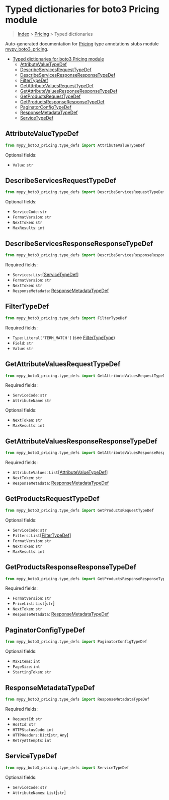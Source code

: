 # Typed dictionaries for boto3 Pricing module

> [Index](..) > [Pricing](.) > Typed dictionaries

Auto-generated documentation for
[Pricing](https://boto3.amazonaws.com/v1/documentation/api/latest/reference/services/pricing.html#Pricing)
type annotations stubs module
[mypy_boto3_pricing](https://pypi.org/project/mypy-boto3-pricing/).

- [Typed dictionaries for boto3 Pricing module](#typed-dictionaries-for-boto3-pricing-module)
  - [AttributeValueTypeDef](#attributevaluetypedef)
  - [DescribeServicesRequestTypeDef](#describeservicesrequesttypedef)
  - [DescribeServicesResponseResponseTypeDef](#describeservicesresponseresponsetypedef)
  - [FilterTypeDef](#filtertypedef)
  - [GetAttributeValuesRequestTypeDef](#getattributevaluesrequesttypedef)
  - [GetAttributeValuesResponseResponseTypeDef](#getattributevaluesresponseresponsetypedef)
  - [GetProductsRequestTypeDef](#getproductsrequesttypedef)
  - [GetProductsResponseResponseTypeDef](#getproductsresponseresponsetypedef)
  - [PaginatorConfigTypeDef](#paginatorconfigtypedef)
  - [ResponseMetadataTypeDef](#responsemetadatatypedef)
  - [ServiceTypeDef](#servicetypedef)

## AttributeValueTypeDef

```python
from mypy_boto3_pricing.type_defs import AttributeValueTypeDef
```

Optional fields:

- `Value`: `str`

## DescribeServicesRequestTypeDef

```python
from mypy_boto3_pricing.type_defs import DescribeServicesRequestTypeDef
```

Optional fields:

- `ServiceCode`: `str`
- `FormatVersion`: `str`
- `NextToken`: `str`
- `MaxResults`: `int`

## DescribeServicesResponseResponseTypeDef

```python
from mypy_boto3_pricing.type_defs import DescribeServicesResponseResponseTypeDef
```

Required fields:

- `Services`: `List`\[[ServiceTypeDef](./type_defs.md#servicetypedef)\]
- `FormatVersion`: `str`
- `NextToken`: `str`
- `ResponseMetadata`:
  [ResponseMetadataTypeDef](./type_defs.md#responsemetadatatypedef)

## FilterTypeDef

```python
from mypy_boto3_pricing.type_defs import FilterTypeDef
```

Required fields:

- `Type`: `Literal['TERM_MATCH']` (see
  [FilterTypeType](./literals.md#filtertypetype))
- `Field`: `str`
- `Value`: `str`

## GetAttributeValuesRequestTypeDef

```python
from mypy_boto3_pricing.type_defs import GetAttributeValuesRequestTypeDef
```

Required fields:

- `ServiceCode`: `str`
- `AttributeName`: `str`

Optional fields:

- `NextToken`: `str`
- `MaxResults`: `int`

## GetAttributeValuesResponseResponseTypeDef

```python
from mypy_boto3_pricing.type_defs import GetAttributeValuesResponseResponseTypeDef
```

Required fields:

- `AttributeValues`:
  `List`\[[AttributeValueTypeDef](./type_defs.md#attributevaluetypedef)\]
- `NextToken`: `str`
- `ResponseMetadata`:
  [ResponseMetadataTypeDef](./type_defs.md#responsemetadatatypedef)

## GetProductsRequestTypeDef

```python
from mypy_boto3_pricing.type_defs import GetProductsRequestTypeDef
```

Optional fields:

- `ServiceCode`: `str`
- `Filters`: `List`\[[FilterTypeDef](./type_defs.md#filtertypedef)\]
- `FormatVersion`: `str`
- `NextToken`: `str`
- `MaxResults`: `int`

## GetProductsResponseResponseTypeDef

```python
from mypy_boto3_pricing.type_defs import GetProductsResponseResponseTypeDef
```

Required fields:

- `FormatVersion`: `str`
- `PriceList`: `List`\[`str`\]
- `NextToken`: `str`
- `ResponseMetadata`:
  [ResponseMetadataTypeDef](./type_defs.md#responsemetadatatypedef)

## PaginatorConfigTypeDef

```python
from mypy_boto3_pricing.type_defs import PaginatorConfigTypeDef
```

Optional fields:

- `MaxItems`: `int`
- `PageSize`: `int`
- `StartingToken`: `str`

## ResponseMetadataTypeDef

```python
from mypy_boto3_pricing.type_defs import ResponseMetadataTypeDef
```

Required fields:

- `RequestId`: `str`
- `HostId`: `str`
- `HTTPStatusCode`: `int`
- `HTTPHeaders`: `Dict`\[`str`, `Any`\]
- `RetryAttempts`: `int`

## ServiceTypeDef

```python
from mypy_boto3_pricing.type_defs import ServiceTypeDef
```

Optional fields:

- `ServiceCode`: `str`
- `AttributeNames`: `List`\[`str`\]
